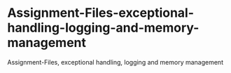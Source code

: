 # Assignment-Files-exceptional-handling-logging-and-memory-management
Assignment-Files, exceptional handling,  logging and memory  management
